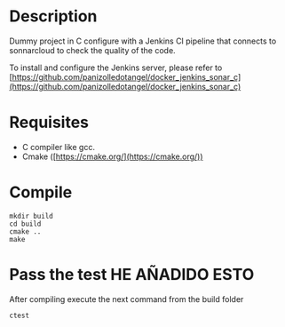 # Description

Dummy project in C configure with a Jenkins CI pipeline that connects to sonnarcloud to check the quality of the code.

To install and configure the Jenkins server, please refer to [https://github.com/panizolledotangel/docker_jenkins_sonar_c](https://github.com/panizolledotangel/docker_jenkins_sonar_c)

# Requisites

* C compiler like gcc.
* Cmake ([https://cmake.org/](https://cmake.org/))

# Compile

```
mkdir build
cd build
cmake ..
make
```

# Pass the test HE AÑADIDO ESTO

After compiling execute the next command from the build folder

```
ctest
```
